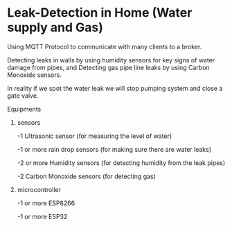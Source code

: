 # Leak-Detection in Home (Water supply and Gas)

Using MQTT Protocol to communicate with many clients to a broker.

Detecting leaks in walls by using humidity sensors for key signs of water damage from pipes, and Detecting gas pipe line leaks by using Carbon Monoxide sensors.

In reality if we spot the water leak we will stop pumping system and close a gate valve.

Equipments

1. sensors

   -1 Ultrasonic sensor (for measuring the level of water)
   
   -1 or more rain drop sensors (for making sure there are water leaks)
   
   -2 or more Humidity sensors (for detecting humidity from the leak pipes)
   
   -2 Carbon Monoxide sensors (for detecting gas)
   
2. microcontroller

   -1 or more ESP8266
   
   -1 or more ESP32 
